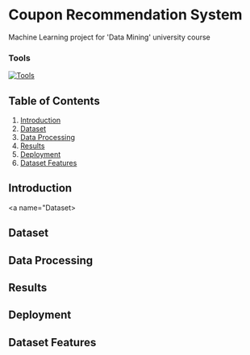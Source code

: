 # Coupon Recommendation System
Machine Learning project for 'Data Mining' university course
<h3>Tools</h3>

[![Tools](https://skillicons.dev/icons?i=py,sklearn,tensorflow)](https://skillicons.dev) 

## Table of Contents
1. [Introduction](#introduction)
2. [Dataset](#dataset)
3. [Data Processing](#processing)
4. [Results](#results)
5. [Deployment](#deployment)
6. [Dataset Features](#features)

<a name="introduction"></a>
## Introduction

<a name="Dataset></a>
## Dataset

<a name="processing"></a>
## Data Processing

<a name="results"></a>
## Results

<a name="deployment"></a>
## Deployment

<a name="features"></a>
## Dataset Features
